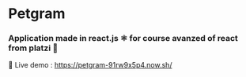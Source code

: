 # Petgram
### Application made in react.js ⚛️ for course avanzed of react from platzi :rocket:

:mag_right: Live demo : https://petgram-91rw9x5p4.now.sh/
